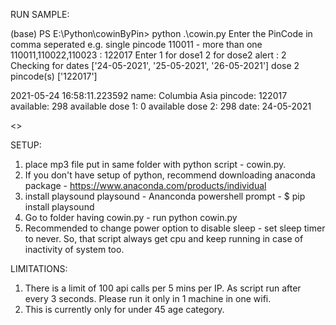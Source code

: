 RUN SAMPLE:

(base) PS E:\Python\cowinByPin> python .\cowin.py
Enter the PinCode in comma seperated e.g. single pincode 110011 - more than one 110011,110022,110023  : 122017
Enter 1 for dose1 2 for dose2 alert : 2
Checking for dates ['24-05-2021', '25-05-2021', '26-05-2021'] dose 2 pincode(s) ['122017']

2021-05-24 16:58:11.223592
name:  Columbia Asia
pincode:  122017
available: 298
available dose 1: 0
available dose 2: 298
date:  24-05-2021

<<Plays sound for alert>>


SETUP:
1. place mp3 file put in same folder with python script - cowin.py.
2. If you don't have setup of python, recommend downloading anaconda package - https://www.anaconda.com/products/individual
3. install playsound playsound - Ananconda powershell prompt - $ pip install playsound 
4. Go to folder having cowin.py - run python cowin.py
5. Recommended to change power option to disable sleep - set sleep timer to never. So, that script always get cpu and keep running in case of inactivity of system too.


LIMITATIONS:
1. There is a limit of 100 api calls per 5 mins per IP. As script run after every 3 seconds. Please run it only in 1 machine in one wifi.
2. This is currently only for under 45 age category.